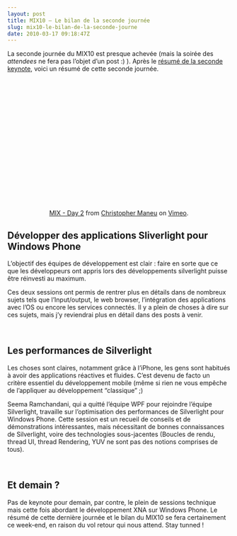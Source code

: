 ```yaml
---
layout: post
title: MIX10 – Le bilan de la seconde journée
slug: mix10-le-bilan-de-la-seconde-journe
date: 2010-03-17 09:18:47Z
---
```


<p>La seconde journée du MIX10 est presque achevée (mais la soirée des <em>attendees</em> ne fera pas l’objet d’un post :) ). Après le <a href="http://blog.christophermaneu.fr/2010/03/mix10-le-rsum-de-la-keynote-jour-2/">résumé de la seconde keynote</a>, voici un résumé de cette seconde journée.</p>  <p align="center"><object width="500" height="281"><param name="allowfullscreen" value="true" /><param name="allowscriptaccess" value="always" /><param name="movie" value="http://vimeo.com/moogaloop.swf?clip_id=10227076&amp;server=vimeo.com&amp;show_title=1&amp;show_byline=1&amp;show_portrait=0&amp;color=00ADEF&amp;fullscreen=1" /><embed src="http://vimeo.com/moogaloop.swf?clip_id=10227076&amp;server=vimeo.com&amp;show_title=1&amp;show_byline=1&amp;show_portrait=0&amp;color=00ADEF&amp;fullscreen=1" type="application/x-shockwave-flash" allowfullscreen="true" allowscriptaccess="always" width="500" height="281"></embed></object></p>  <p align="center"><a href="http://vimeo.com/10227076">MIX - Day 2</a> from <a href="http://vimeo.com/cmaneu">Christopher Maneu</a> on <a href="http://vimeo.com">Vimeo</a>.</p>  <p></p>  <h2>Développer des applications Sliverlight pour Windows Phone</h2>  <p>L’objectif des équipes de développement est clair : faire en sorte que ce que les développeurs ont appris lors des développements silverlight puisse être réinvesti au maximum.</p>  <p>Ces deux sessions ont permis de rentrer plus en détails dans de nombreux sujets tels que l’Input/output, le web browser, l’intégration des applications avec l’OS ou encore les services connectés. Il y a plein de choses à dire sur ces sujets, mais j’y reviendrai plus en détail dans des posts à venir.</p>  <p>&#160;</p>  <h2>Les performances de Silverlight</h2>  <p>Les choses sont claires, notamment grâce à l’iPhone, les gens sont habitués à avoir des applications réactives et fluides. C’est devenu de facto un critère essentiel du développement mobile (même si rien ne vous empêche de l’appliquer au développement “classique” ;)</p>  <p>Seema Ramchandani, qui a quitté l’équipe WPF pour rejoindre l’équipe Silverlight, travaille sur l’optimisation des performances de Silverlight pour Windows Phone. Cette session est un recueil de conseils et de démonstrations intéressantes, mais nécessitant de bonnes connaissances de Silverlight, voire des technologies sous-jacentes (Boucles de rendu, thread UI, thread Rendering, YUV ne sont pas des notions comprises de tous).</p>  <p>&#160;</p>  <h2>Et demain ?</h2> Pas de keynote pour demain, par contre, le plein de sessions technique mais cette fois abordant le développement XNA sur Windows Phone. Le résumé de cette dernière journée et le bilan du MIX10 se fera certainement ce week-end, en raison du vol retour qui nous attend. Stay tunned !
